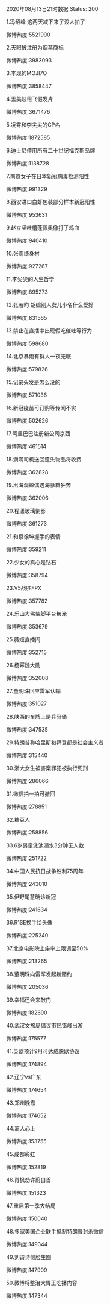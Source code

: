 2020年08月13日21时数据
Status: 200

1.冯绍峰 这两天减下来了没人拍了

微博热度:5521990

2.天眼被注册为烟草商标

微博热度:3983093

3.李现的MOJI7O

微博热度:3858447

4.孟美岐甩飞假发片

微博热度:3671476

5.凌霄和李尖尖的CP名

微博热度:1872585

6.迪士尼停用所有二十世纪福克斯品牌

微博热度:1138728

7.南京女子在日本新冠病毒检测阳性

微博热度:991329

8.西安进口白虾包装部分样本新冠阳性

微博热度:953631

9.赵立坚吐槽蓬佩奥像打了鸡血

微博热度:940410

10.张雨绮身材

微博热度:927267

11.李尖尖的人生哲学

微博热度:895273

12.张若昀 胡编别人女儿小名什么爱好

微博热度:831565

13.禁止在直播中出现假吃催吐等行为

微博热度:598680

14.北京暴雨有群人一夜无眠

微博热度:579826

15.记录头发是怎么没的

微博热度:571036

16.新冠疫苗可订购等传闻不实

微博热度:502626

17.阿里巴巴注册新公司京西

微博热度:461514

18.滴滴司机送回遗失物品将收费

微博热度:362828

19.出海观鲸偶遇海豚群狂奔

微博热度:362006

20.程潇玻璃倒影

微博热度:361273

21.和蔡徐坤握手的表情

微博热度:359211

22.少女的真心是钻石

微博热度:358794

23.V5战胜FPX

微博热度:357782

24.乐山大佛佛脚平台被淹

微博热度:353679

25.薇娅直播间

微博热度:352715

26.杨幂魏大勋

微博热度:352008

27.董明珠回应雷军认输

微博热度:351027

28.陕西的车牌上是兵马俑

微博热度:347535

29.特朗普称哈里斯和拜登都是社会主义者

微博热度:315440

30.浙大女生被害案罪犯被执行死刑

微博热度:286066

31.微信拍一拍可撤回

微博热度:278851

32.糖豆人

微博热度:258856

33.6岁男童泳池溺水3分钟无人救

微博热度:251722

34.中国人民抗日战争胜利75周年

微博热度:243010

35.伊野尾慧确诊新冠

微博热度:241634

36.R1SE换手绘头像

微博热度:225240

37.北京电影院上座率上限调至50%

微博热度:213265

38.董明珠向雷军发起新赌约

微博热度:205036

39.幸福还会来敲门

微博热度:182690

40.武汉文旅局倡议市民错峰出游

微博热度:175577

41.英欧预计9月可达成脱欧协议

微博热度:174894

42.辽宁vs广东

微博热度:174654

43.郑州晚霞

微博热度:174652

44.离人心上

微博热度:153755

45.成都彩虹

微博热度:152819

46.肖枫劝许蔚自首

微博热度:151323

47.重启第一季大结局

微博热度:150040

48.多家美国企业联手抵制特朗普封杀微信

微博热度:149344

49.刘诗诗侧脸生图

微博热度:147909

50.微博将整治大胃王吃播内容

微博热度:147344

